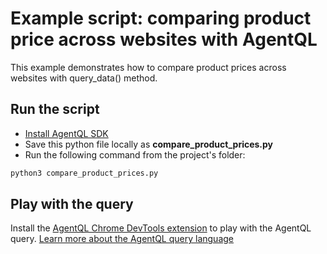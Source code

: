 # Example script: comparing product price across websites with AgentQL

This example demonstrates how to compare product prices across websites with query_data() method.

## Run the script

* [Install AgentQL SDK](https://docs.agentql.com/docs/installation/sdk-installation)
* Save this python file locally as **compare_product_prices.py**
* Run the following command from the project's folder:
```bash
python3 compare_product_prices.py
```

## Play with the query

Install the [AgentQL Chrome DevTools extension](https://docs.agentql.com/docs/installation/chrome-extension-installation/) to play with the AgentQL query. [Learn more about the AgentQL query language](https://docs.agentql.com/docs/agentql-query/query-intro)
